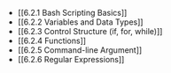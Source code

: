 

- [[6.2.1 Bash Scripting Basics]]
- [[6.2.2 Variables and Data Types]]
- [[6.2.3 Control Structure (if, for, while)]]
- [[6.2.4 Functions]]
- [[6.2.5 Command-line Argument]]
- [[6.2.6 Regular Expressions]]